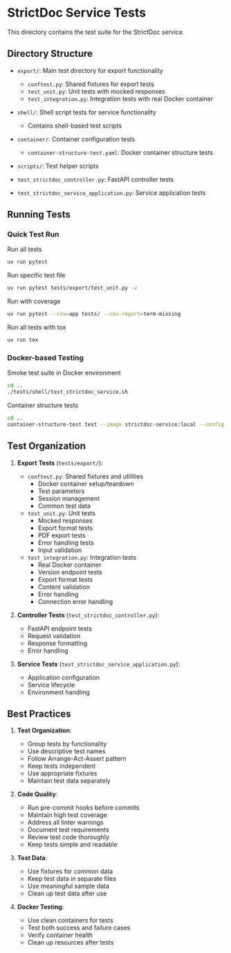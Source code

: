 # StrictDoc Service Tests

This directory contains the test suite for the StrictDoc service.

## Directory Structure

- `export/`: Main test directory for export functionality
  - `conftest.py`: Shared fixtures for export tests
  - `test_unit.py`: Unit tests with mocked responses
  - `test_integration.py`: Integration tests with real Docker container

- `shell/`: Shell script tests for service functionality
  - Contains shell-based test scripts

- `container/`: Container configuration tests
  - `container-structure-test.yaml`: Docker container structure tests

- `scripts/`: Test helper scripts

- `test_strictdoc_controller.py`: FastAPI controller tests
- `test_strictdoc_service_application.py`: Service application tests

## Running Tests

### Quick Test Run

Run all tests
```bash
uv run pytest
```
Run specific test file
```bash
uv run pytest tests/export/test_unit.py -v
```
Run with coverage
```bash
uv run pytest --cov=app tests/ --cov-report=term-missing
```
Run all tests with tox
```bash
uv run tox
```

### Docker-based Testing

Smoke test suite in Docker environment
```bash
cd ..
./tests/shell/test_strictdoc_service.sh
```


Container structure tests
```bash
cd ..
container-structure-test test --image strictdoc-service:local --config ./tests/container/container-structure-test.yaml
```

## Test Organization

1. **Export Tests** (`tests/export/`):
   - `conftest.py`: Shared fixtures and utilities
     - Docker container setup/teardown
     - Test parameters
     - Session management
     - Common test data
   - `test_unit.py`: Unit tests
     - Mocked responses
     - Export format tests
     - PDF export tests
     - Error handling tests
     - Input validation
   - `test_integration.py`: Integration tests
     - Real Docker container
     - Version endpoint tests
     - Export format tests
     - Content validation
     - Error handling
     - Connection error handling

2. **Controller Tests** (`test_strictdoc_controller.py`):
   - FastAPI endpoint tests
   - Request validation
   - Response formatting
   - Error handling

3. **Service Tests** (`test_strictdoc_service_application.py`):
   - Application configuration
   - Service lifecycle
   - Environment handling

## Best Practices

1. **Test Organization**:
   - Group tests by functionality
   - Use descriptive test names
   - Follow Arrange-Act-Assert pattern
   - Keep tests independent
   - Use appropriate fixtures
   - Maintain test data separately

2. **Code Quality**:
   - Run pre-commit hooks before commits
   - Maintain high test coverage
   - Address all linter warnings
   - Document test requirements
   - Review test code thoroughly
   - Keep tests simple and readable

3. **Test Data**:
   - Use fixtures for common data
   - Keep test data in separate files
   - Use meaningful sample data
   - Clean up test data after use

4. **Docker Testing**:
   - Use clean containers for tests
   - Test both success and failure cases
   - Verify container health
   - Clean up resources after tests
